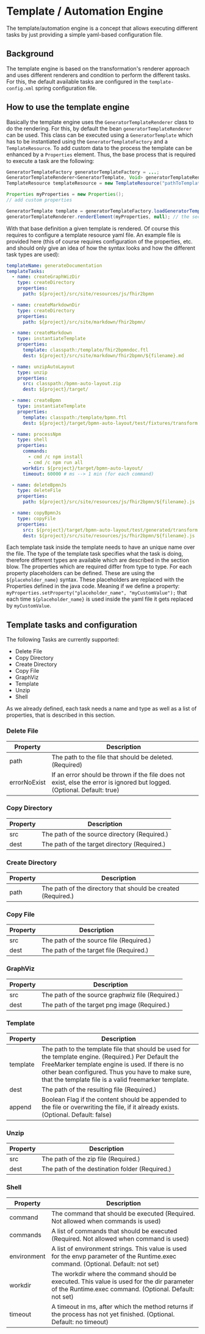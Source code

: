 # Template / Automation Engine

The template/automation engine is a concept that allows executing different tasks by just providing a simple yaml-based
configuration file.

## Background

The template engine is based on the transformation's renderer approach and uses different renderers and condition to 
perform the different tasks. For this, the default available tasks are configured in the `template-config.xml` spring
configuration file. 

## How to use the template engine

Basically the template engine uses the `GeneratorTemplateRenderer` class to do the rendering. For this, by default the
bean `generatorTemplateRenderer` can be used. This class can be executed using a `GeneratorTemplate`
which has to be instantiated using the `GeneratorTemplateFactory` and a `TemplateResource`. To add custom data to the 
process the template can be enhanced by a `Properties` element. Thus, the base process that is required to execute a task 
are the following:

```java
GeneratorTemplateFactory generatorTemplateFactory = ...;
GeneratorTemplateRenderer<GeneratorTemplate, Void> generatorTemplateRenderer = ...;
TemplateResource templateResource = new TemplateResource("pathToTemplateFile.yaml");

Properties myProperties = new Properties();
// add custom properties

GeneratorTemplate template = generatorTemplateFactory.loadGeneratorTemplate(templateResource);
generatorTemplateRenderer.renderElement(myProperties, null); // the second value is ignore for this type
```

With that base definition a given template is rendered. Of course this requires to configure a template resource yaml file.
An example file is provided here (this of course requires configuration of the properties, etc. and should only give 
an idea of how the syntax looks and how the different task types are used):

```yaml
templateName: generateDocumentation
templateTasks:
  - name: createGraphWizDir
    type: createDirectory
    properties:
      path: ${project}/src/site/resources/js/fhir2bpmn

  - name: createMarkdownDir
    type: createDirectory
    properties:
      path: ${project}/src/site/markdown/fhir2bpmn/

  - name: createMarkdown
    type: instantiateTemplate
    properties:
      template: classpath:/template/fhir2bpmndoc.ftl
      dest: ${project}/src/site/markdown/fhir2bpmn/${filename}.md

  - name: unzipAutoLayout
    type: unzip
    properties:
      src: classpath:/bpmn-auto-layout.zip
      dest: ${project}/target/

  - name: createBpmn
    type: instantiateTemplate
    properties:
      template: classpath:/template/bpmn.ftl
      dest: ${project}/target/bpmn-auto-layout/test/fixtures/transform.bpmn

  - name: processNpm
    type: shell
    properties:
      commands:
        - cmd /c npm install
        - cmd /c npm run all
      workdir: ${project}/target/bpmn-auto-layout/
      timeout: 60000 # ms --> 1 min (for each command)

  - name: deleteBpmnJs
    type: deleteFile
    properties:
      path: ${project}/src/site/resources/js/fhir2bpmn/${filename}.js

  - name: copyBpmnJs
    type: copyFile
    properties:
      src: ${project}/target/bpmn-auto-layout/test/generated/transform.bpmn
      dest: ${project}/src/site/resources/js/fhir2bpmn/${filename}.js
```  

Each template task inside the template needs to have an unique name over the file. The type of the template task
specifies what the task is doing, therefore different types are available which are described in the section blow. The
properties which are required differ from type to type. For each property placeholders can be defined. These are using
the `${placeholder_name}` syntax. These placeholders are replaced with the Properties defined in the java code. Meaning
if we define a property: `myProperties.setProperty("placeholder_name", "myCustomValue");` that each time
`${placeholder_name}` is used inside the yaml file it gets replaced by `myCustomValue`. 

## Template tasks and configuration

The following Tasks are currently supported:

 - Delete File
 - Copy Directory
 - Create Directory
 - Copy File
 - GraphViz
 - Template 
 - Unzip
 - Shell

As we already defined, each task needs a name and type as well as a list of properties, that is described in this
section.

### Delete File

| Property     | Description                                                                                                              |
|--------------|--------------------------------------------------------------------------------------------------------------------------|
| path         | The path to the file that should be deleted. (Required)                                                                  |
| errorNoExist | If an error should be thrown if the file does not exist, else the error is ignored but logged. (Optional. Default: true) | 

### Copy Directory

| Property | Description                                  |
|----------|----------------------------------------------|
| src      | The path of the source directory (Required.) |
| dest     | The path of the target directory (Required.) |

### Create Directory

| Property | Description                                                  |
|----------|--------------------------------------------------------------|
| path     | The path of the directory that should be created (Required.) |

### Copy File

| Property | Description                             |
|----------|-----------------------------------------|
| src      | The path of the source file (Required.) |
| dest     | The path of the target file (Required.) |

### GraphViz

| Property | Description                                      |
|----------|--------------------------------------------------|
| src      | The path of the source graphwiz file (Required.) |
| dest     | The path of the target png image (Required.)     |

### Template

| Property | Description                                                                                                                                                                                                                                                         |
|----------|---------------------------------------------------------------------------------------------------------------------------------------------------------------------------------------------------------------------------------------------------------------------|
| template | The path to the template file that should be used for the template engine. (Required.) Per Default the FreeMarker template engine is used. If there is no other bean configured. Thus you have to make sure, that the template file is a valid freemarker template. |
| dest     | The path of the resulting file (Required.)                                                                                                                                                                                                                          |
| append   | Boolean Flag if the content should be appended to the file or overwriting the file, if it already exists. (Optional. Default: false)                                                                                                                                |

### Unzip

| Property | Description                                    |
|----------|------------------------------------------------|
| src      | The path of the zip file (Required.)           |
| dest     | The path of the destination folder (Required.) |

### Shell

| Property    | Description                                                                                                                                          |
|-------------|------------------------------------------------------------------------------------------------------------------------------------------------------|
| command     | The command that should be executed (Required. Not allowed when commands is used)                                                                    |
| commands    | A list of commands that should be executed (Required. Not allowed when command is used)                                                              |
| environment | A list of environment strings. This value is used for the envp parameter of the Runtime.exec command. (Optional. Default: not set)                   |
| workdir     | The workdir where the command should be executed. This value is used for the dir parameter of the Runtime.exec command. (Optional. Default: not set) |
| timeout     | A timeout in ms, after which the method returns if the process has not yet finished. (Optional. Default: no timeout)                                 |
